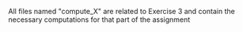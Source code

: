 All files named "compute_X" are related to Exercise 3 and contain the necessary computations for that part of the assignment
